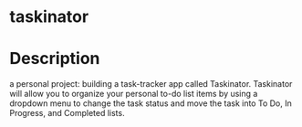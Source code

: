# taskinator

# Description 

a personal project: building a task-tracker app called Taskinator. Taskinator will allow you to organize your personal to-do list items by using a dropdown menu to change the task status and move the task into To Do, In Progress, and Completed lists.
